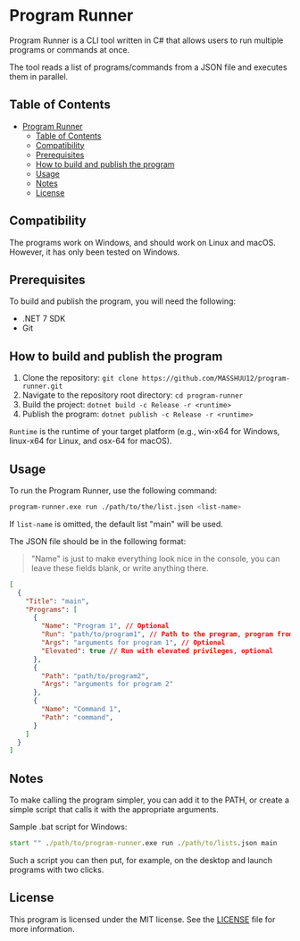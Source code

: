 # Program Runner

Program Runner is a CLI tool written in C# that allows users to run multiple programs or commands at once.

The tool reads a list of programs/commands from a JSON file and executes them in parallel.

## Table of Contents

- [Program Runner](#program-runner)
  - [Table of Contents](#table-of-contents)
  - [Compatibility](#compatibility)
  - [Prerequisites](#prerequisites)
  - [How to build and publish the program](#how-to-build-and-publish-the-program)
  - [Usage](#usage)
  - [Notes](#notes)
  - [License](#license)

## Compatibility

The programs work on Windows, and should work on Linux and macOS.
However, it has only been tested on Windows.

## Prerequisites

To build and publish the program, you will need the following:

- .NET 7 SDK
- Git

## How to build and publish the program

1. Clone the repository: `git clone https://github.com/MASSHUU12/program-runner.git`
2. Navigate to the repository root directory: `cd program-runner`
3. Build the project: `dotnet build -c Release -r <runtime>`
4. Publish the program: `dotnet publish -c Release -r <runtime>`

`Runtime` is the runtime of your target platform (e.g., win-x64 for Windows, linux-x64 for Linux, and osx-64 for macOS).

## Usage

To run the Program Runner, use the following command:

```bash
program-runner.exe run ./path/to/the/list.json <list-name>
```

If `list-name` is omitted, the default list "main" will be used.

The JSON file should be in the following format:

> "Name" is just to make everything look nice in the console, you can leave these fields blank, or write anything there.

```json
[
  {
    "Title": "main",
    "Programs": [
      {
        "Name": "Program 1", // Optional
        "Run": "path/to/program1", // Path to the program, program from PATH or a command
        "Args": "arguments for program 1", // Optional
        "Elevated": true // Run with elevated privileges, optional
      },
      {
        "Path": "path/to/program2",
        "Args": "arguments for program 2"
      },
      {
        "Name": "Command 1",
        "Path": "command",
      }
    ]
  }
]
```

## Notes

To make calling the program simpler, you can add it to the PATH, or create a simple script that calls it with the appropriate arguments.

Sample .bat script for Windows:

```bat
start "" ./path/to/program-runner.exe run ./path/to/lists.json main
```

Such a script you can then put, for example, on the desktop and launch programs with two clicks.

## License

This program is licensed under the MIT license.
See the [LICENSE](https://github.com/MASSHUU12/program-runner/blob/master/LICENSE) file for more information.
